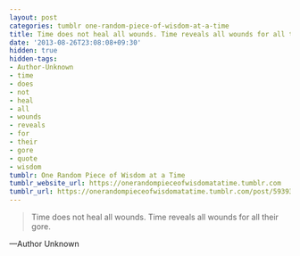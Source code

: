 ```yaml
---
layout: post
categories: tumblr one-random-piece-of-wisdom-at-a-time
title: Time does not heal all wounds. Time reveals all wounds for all their gore.
date: '2013-08-26T23:08:08+09:30'
hidden: true
hidden-tags:
- Author-Unknown
- time
- does
- not
- heal
- all
- wounds
- reveals
- for
- their
- gore
- quote
- wisdom
tumblr: One Random Piece of Wisdom at a Time
tumblr_website_url: https://onerandompieceofwisdomatatime.tumblr.com
tumblr_url: https://onerandompieceofwisdomatatime.tumblr.com/post/59393626932/time-does-not-heal-all-wounds-time-reveals-all
---
```

> Time does not heal all wounds. Time reveals all wounds for all their gore.

—Author Unknown
